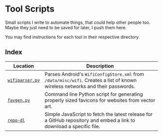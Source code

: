 # Tool Scripts

Small scripts I write to automate things, that could help other people too. Maybe they just need to be saved for later, I push them here.

You may find instructions for each tool in their respective directory.

## Index

| Location | Description |
| -------- | ----------- |
| [`wifiparser.py`](wifiparser.py) | Parses Android's `WifiConfigStore.xml` from `/data/misc/wifi`. Creates a list of known wireless networks and their passwords. |
| [`favgen.py`](favgen) | Command line Python script for generating properly sized favicons for websites from vector art. |
| [`repo-dl`](repo-dl) | Simple JavaScript to fetch the latest release for a GitHub repository and embed a link to download a specific file. |
